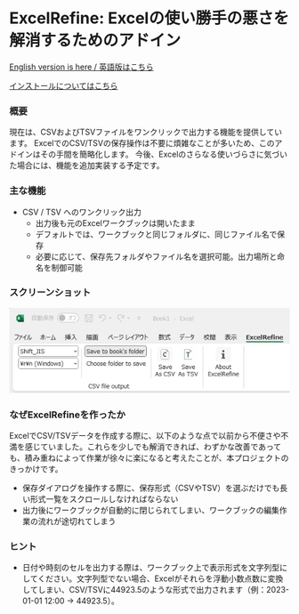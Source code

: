 ExcelRefine: Excelの使い勝手の悪さを解消するためのアドイン
===========
[English version is here / 英語版はこちら](./README.md)

[インストールについてはこちら](./distribution/README.ja.md)

### 概要 ###
現在は、CSVおよびTSVファイルをワンクリックで出力する機能を提供しています。
ExcelでのCSV/TSVの保存操作は不要に煩雑なことが多いため、このアドインはその手間を簡略化します。
今後、Excelのさらなる使いづらさに気づいた場合には、機能を追加実装する予定です。

### 主な機能 ###
- CSV / TSV へのワンクリック出力
  - 出力後も元のExcelワークブックは開いたまま
  - デフォルトでは、ワークブックと同じフォルダに、同じファイル名で保存
  - 必要に応じて、保存先フォルダやファイル名を選択可能。出力場所と命名を制御可能

### スクリーンショット ###
![ribbon](./docs/assets/ribbon-sjis.png)

### なぜExcelRefineを作ったか ###
ExcelでCSV/TSVデータを作成する際に、以下のような点で以前から不便さや不満を感じていました。これらを少しでも解消できれば、わずかな改善であっても、積み重ねによって作業が徐々に楽になると考えたことが、本プロジェクトのきっかけです。
- 保存ダイアログを操作する際に、保存形式（CSVやTSV）を選ぶだけでも長い形式一覧をスクロールしなければならない
- 出力後にワークブックが自動的に閉じられてしまい、ワークブックの編集作業の流れが途切れてしまう

### ヒント ###
- 日付や時刻のセルを出力する際は、ワークブック上で表示形式を文字列型にしてください。文字列型でない場合、Excelがそれらを浮動小数点数に変換してしまい、CSV/TSVに44923.5のような形式で出力されます（例：2023-01-01 12:00 → 44923.5）。